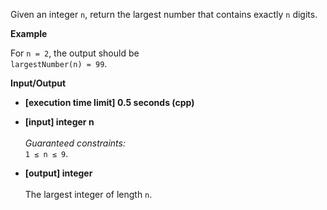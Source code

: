 Given an integer `n`, return the largest number that contains exactly `n` digits.

__Example__

For `n = 2`, the output should be<br>
`largestNumber(n) = 99`.

__Input/Output__

+ __[execution time limit] 0.5 seconds (cpp)__

+ __[input] integer n__<br><br>_Guaranteed constraints:_<br>`1 ≤ n ≤ 9`.

+ __[output] integer__<br><br>The largest integer of length `n`.
